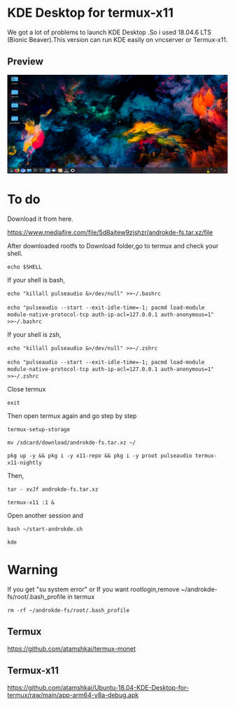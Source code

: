 # KDE Desktop for termux-x11
We got a lot of problems to launch KDE Desktop .So i used 18.04.6 LTS (Bionic Beaver).This version can run KDE easily on vncserver or Termux-x11.

## Preview

![](https://raw.githubusercontent.com/atamshkai/Ubuntu-18.04-KDE-Desktop-for-termux/main/Screenshot_2023-06-16-20-31-30-533_com.termux.x11.jpg)

# To do

Download it from here.

https://www.mediafire.com/file/5d8aitew9zjshzr/androkde-fs.tar.xz/file

After downloaded rootfs to Download folder,go to termux and check your shell.

```
echo $SHELL
```

If your shell is bash,

```
echo "killall pulseaudio &>/dev/null" >>~/.bashrc
 
echo "pulseaudio --start --exit-idle-time=-1; pacmd load-module module-native-protocol-tcp auth-ip-acl=127.0.0.1 auth-anonymous=1" >>~/.bashrc
```

If your shell is zsh,

```
echo "killall pulseaudio &>/dev/null" >>~/.zshrc
 
echo "pulseaudio --start --exit-idle-time=-1; pacmd load-module module-native-protocol-tcp auth-ip-acl=127.0.0.1 auth-anonymous=1" >>~/.zshrc
```

Close termux

```
exit
```

Then open termux again and go step by step

```
termux-setup-storage
```
```
mv /sdcard/download/androkde-fs.tar.xz ~/
```
```
pkg up -y && pkg i -y x11-repo && pkg i -y proot pulseaudio termux-x11-nightly
```

Then,

```
tar - xvJf androkde-fs.tar.xz
```

``` 
termux-x11 :1 &
```
Open another session and
```
bash ~/start-androkde.sh
```
``` 
kde
```

# Warning

If you get "su system error" or If you want rootlogin,remove ~/androkde-fs/root/.bash_profile in termux

```
rm -rf ~/androkde-fs/root/.bash_profile
```

## Termux

https://github.com/atamshkai/termux-monet

## Termux-x11

https://github.com/atamshkai/Ubuntu-18.04-KDE-Desktop-for-termux/raw/main/app-arm64-v8a-debug.apk

